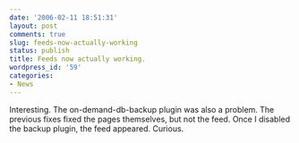```yaml
---
date: '2006-02-11 18:51:31'
layout: post
comments: true
slug: feeds-now-actually-working
status: publish
title: Feeds now actually working.
wordpress_id: '59'
categories:
- News
---
```


Interesting. The on-demand-db-backup plugin was also a problem. The previous fixes fixed the pages themselves, but not the feed. Once I disabled the backup plugin, the feed appeared. Curious.
